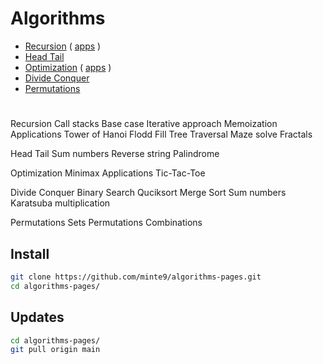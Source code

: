 # Algorithms

- [Recursion](./main/recursion/) ( [apps](./main/recursion/practical_apps) )
- [Head Tail](./main/head_tail/)  
- [Optimization](./main/optimization/minimax) ( [apps](./main/optimization/practical_apps) )
- [Divide Conquer](./main/divide_conquer/)  
- [Permutations](./main/permutations/)  

#

Recursion
    Call stacks
    Base case
    Iterative approach
    Memoization
    Applications
        Tower of Hanoi
        Flodd Fill
        Tree Traversal
        Maze solve
        Fractals

Head Tail
    Sum numbers
    Reverse string
    Palindrome
    
Optimization
    Minimax
    Applications
        Tic-Tac-Toe

Divide Conquer 
    Binary Search
    Quciksort
    Merge Sort
    Sum numbers
    Karatsuba multiplication  

Permutations
    Sets
    Permutations
    Combinations

## Install

~~~sh
git clone https://github.com/minte9/algorithms-pages.git
cd algorithms-pages/
~~~

## Updates

~~~sh
cd algorithms-pages/
git pull origin main
~~~
